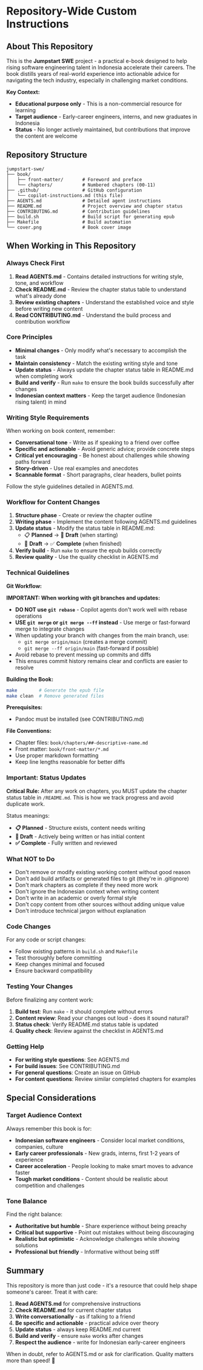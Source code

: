 # Repository-Wide Custom Instructions

## About This Repository

This is the **Jumpstart SWE** project - a practical e-book designed to help rising software engineering talent in Indonesia accelerate their careers. The book distills years of real-world experience into actionable advice for navigating the tech industry, especially in challenging market conditions.

**Key Context:**
- **Educational purpose only** - This is a non-commercial resource for learning
- **Target audience** - Early-career engineers, interns, and new graduates in Indonesia
- **Status** - No longer actively maintained, but contributions that improve the content are welcome

## Repository Structure

```
jumpstart-swe/
├── book/
│   ├── front-matter/       # Foreword and preface
│   └── chapters/           # Numbered chapters (00-11)
├── .github/                # GitHub configuration
│   └── copilot-instructions.md (this file)
├── AGENTS.md               # Detailed agent instructions
├── README.md               # Project overview and chapter status
├── CONTRIBUTING.md         # Contribution guidelines
├── build.sh                # Build script for generating epub
├── Makefile                # Build automation
└── cover.png               # Book cover image
```

## When Working in This Repository

### Always Check First

1. **Read AGENTS.md** - Contains detailed instructions for writing style, tone, and workflow
2. **Check README.md** - Review the chapter status table to understand what's already done
3. **Review existing chapters** - Understand the established voice and style before writing new content
4. **Read CONTRIBUTING.md** - Understand the build process and contribution workflow

### Core Principles

- **Minimal changes** - Only modify what's necessary to accomplish the task
- **Maintain consistency** - Match the existing writing style and tone
- **Update status** - Always update the chapter status table in README.md when completing work
- **Build and verify** - Run `make` to ensure the book builds successfully after changes
- **Indonesian context matters** - Keep the target audience (Indonesian rising talent) in mind

### Writing Style Requirements

When working on book content, remember:

- **Conversational tone** - Write as if speaking to a friend over coffee
- **Specific and actionable** - Avoid generic advice; provide concrete steps
- **Critical yet encouraging** - Be honest about challenges while showing paths forward
- **Story-driven** - Use real examples and anecdotes
- **Scannable format** - Short paragraphs, clear headers, bullet points

Follow the style guidelines detailed in AGENTS.md.

### Workflow for Content Changes

1. **Structure phase** - Create or review the chapter outline
2. **Writing phase** - Implement the content following AGENTS.md guidelines
3. **Update status** - Modify the status table in README.md:
   - 📋 **Planned** → 📝 **Draft** (when starting)
   - 📝 **Draft** → ✅ **Complete** (when finished)
4. **Verify build** - Run `make` to ensure the epub builds correctly
5. **Review quality** - Use the quality checklist in AGENTS.md

### Technical Guidelines

**Git Workflow:**

**IMPORTANT: When working with git branches and updates:**
- **DO NOT use `git rebase`** - Copilot agents don't work well with rebase operations
- **USE `git merge` or `git merge --ff` instead** - Use merge or fast-forward merge to integrate changes
- When updating your branch with changes from the main branch, use:
  - `git merge origin/main` (creates a merge commit)
  - `git merge --ff origin/main` (fast-forward if possible)
- Avoid rebase to prevent messing up commits and diffs
- This ensures commit history remains clear and conflicts are easier to resolve

**Building the Book:**
```bash
make        # Generate the epub file
make clean  # Remove generated files
```

**Prerequisites:**
- Pandoc must be installed (see CONTRIBUTING.md)

**File Conventions:**
- Chapter files: `book/chapters/##-descriptive-name.md`
- Front matter: `book/front-matter/*.md`
- Use proper markdown formatting
- Keep line lengths reasonable for better diffs

### Important: Status Updates

**Critical Rule:** After any work on chapters, you MUST update the chapter status table in `/README.md`. This is how we track progress and avoid duplicate work.

Status meanings:
- **📋 Planned** - Structure exists, content needs writing
- **📝 Draft** - Actively being written or has initial content
- **✅ Complete** - Fully written and reviewed

### What NOT to Do

- Don't remove or modify existing working content without good reason
- Don't add build artifacts or generated files to git (they're in .gitignore)
- Don't mark chapters as complete if they need more work
- Don't ignore the Indonesian context when writing content
- Don't write in an academic or overly formal style
- Don't copy content from other sources without adding unique value
- Don't introduce technical jargon without explanation

### Code Changes

For any code or script changes:
- Follow existing patterns in `build.sh` and `Makefile`
- Test thoroughly before committing
- Keep changes minimal and focused
- Ensure backward compatibility

### Testing Your Changes

Before finalizing any content work:

1. **Build test**: Run `make` - it should complete without errors
2. **Content review**: Read your changes out loud - does it sound natural?
3. **Status check**: Verify README.md status table is updated
4. **Quality check**: Review against the checklist in AGENTS.md

### Getting Help

- **For writing style questions**: See AGENTS.md
- **For build issues**: See CONTRIBUTING.md
- **For general questions**: Create an issue on GitHub
- **For content questions**: Review similar completed chapters for examples

## Special Considerations

### Target Audience Context

Always remember this book is for:
- **Indonesian software engineers** - Consider local market conditions, companies, culture
- **Early career professionals** - New grads, interns, first 1-2 years of experience
- **Career acceleration** - People looking to make smart moves to advance faster
- **Tough market conditions** - Content should be realistic about competition and challenges

### Tone Balance

Find the right balance:
- **Authoritative but humble** - Share experience without being preachy
- **Critical but supportive** - Point out mistakes without being discouraging
- **Realistic but optimistic** - Acknowledge challenges while showing solutions
- **Professional but friendly** - Informative without being stiff

## Summary

This repository is more than just code - it's a resource that could help shape someone's career. Treat it with care:

1. **Read AGENTS.md** for comprehensive instructions
2. **Check README.md** for current chapter status
3. **Write conversationally** - as if talking to a friend
4. **Be specific and actionable** - practical advice over theory
5. **Update status** - always keep README.md current
6. **Build and verify** - ensure `make` works after changes
7. **Respect the audience** - write for Indonesian early-career engineers

When in doubt, refer to AGENTS.md or ask for clarification. Quality matters more than speed! 🚀
